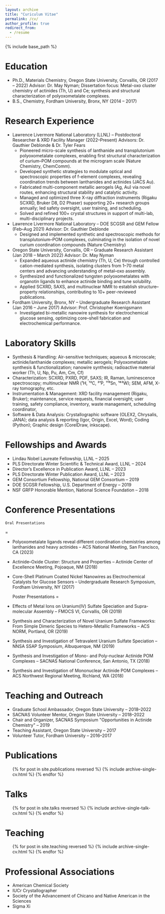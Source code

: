 ```yaml
---
layout: archive
title: "Curiculum Vitae"
permalink: /cv/
author_profile: true
redirect_from:
  - /resume
---
```


{% include base_path %}

Education
======
* Ph.D., Materials Chemistry, Oregon State University, Corvallis, OR (2017 – 2022) 
Advisor: Dr. May Nyman; Dissertation focus: Metal-oxo cluster chemistry of actinides (Th, U) and Ce; synthesis and structural characterization of polyoxometalate complexes.
* B.S., Chemistry, Fordham University, Bronx, NY (2014 – 2017)

Research Experience
======
* Lawrence Livermore National Laboratory (LLNL) – Postdoctoral Researcher & XRD Facility Manager (2022–Present)
Advisors: Dr. Gauthier Deblonde & Dr. Tyler Fears
	* Pioneered micro-scale synthesis of lanthanide and transplutonium polyoxometalate complexes, enabling first structural characterization of curium–POM compounds at the microgram scale (Nature Chemistry, ChemComm).
	* Developed synthetic strategies to modulate optical and spectroscopic properties of f-element complexes, revealing coordination trends between lanthanides and actinides (JACS Au).
	* Fabricated multi-component metallic aerogels (Ag, Au) via novel routes, enhancing structural stability and catalytic activity.
	* Managed and optimized three X-ray diffraction instruments (Rigaku SCXRD, Bruker D8, D2 Phaser) supporting 20+ research groups annually; led safety oversight, user training, and scheduling.
	* Solved and refined 100+ crystal structures in support of multi-lab, multi-disciplinary projects.
* Lawrence Livermore National Laboratory – DOE SCGSR and GEM Fellow (Feb–Aug 2021)
Advisor: Dr. Gauthier Deblonde
	* Designed and implemented synthetic and spectroscopic methods for transplutonium–POM complexes, culminating in the isolation of novel curium coordination compounds (Nature Chemistry)
* Oregon State University, Corvallis, OR – Graduate Research Assistant (Jan 2018 – March 2022)
Advisor: Dr. May Nyman
	 * Expanded aqueous actinide chemistry (Th, U, Ce) through controlled cation-mediated synthesis, isolating clusters from 1–70 metal centers and advancing understanding of metal–oxo assembly.
	* Synthesized and functionalized tungsten polyoxometalates with organotin ligands to enhance actinide binding and tune solubility.
	* Applied SCXRD, SAXS, and multinuclear NMR to establish structure–property relationships, contributing to 10+ peer-reviewed publications.
* Fordham University, Bronx, NY – Undergraduate Research Assistant (Jan 2016 – June 2017)
Advisor: Prof. Christopher Koenigsmann
	* Investigated bi-metallic nanowire synthesis for electrochemical glucose sensing, optimizing core–shell fabrication and electrochemical performance.

Laboratory Skills
======
* Synthesis & Handling: Air-sensitive techniques; aqueous & microscale; actinide/lanthanide complexes; metallic aerogels; Polyoxometalate synthesis & functionalization; nanowire synthesis; radioactive material worker (Th, U, Np, Pu, Am, Cm, Cf)
* Characterization: SCXRD, PXRD, PDF, SAXS; IR, Raman, luminescence spectroscopy; multinuclear NMR (¹H, ¹³C, ³¹P, ¹¹⁹Sn, ¹⁸³W); SEM, AFM, X-ray tomography, etc.
* Instrumentation & Management: XRD facility management (Rigaku, Bruker); maintenance, service requests, financial oversight; user training, safety compliance, inventory, waste management, scheduling coordinator, 
* Software & Data Analysis: Crystallographic software (OLEX2, Chrysalis, JANA); data analysis & reporting (Igor, Origin, Excel, Word); Coding (Python); Graphic design (CorelDraw, inkscape).
  
Fellowships and Awards
======
* Lindau Nobel Laureate Fellowship, LLNL – 2025
* PLS Directorate Winter Scientific & Technical Award, LLNL – 2024
* Director’s Excellence in Publication Award, LLNL – 2023
* PLS Directorate Winter Publication Award, LLNL – 2023
* GEM Consortium Fellowship, National GEM Consortium – 2019
* DOE SCGSR Fellowship, U.S. Department of Energy – 2019
* NSF GRFP Honorable Mention, National Science Foundation – 2018

Conference Presentations
======

	Oral Presentations
=
* Polyoxometalate ligands reveal different coordination chemistries among lanthanides and heavy actinides – ACS National Meeting, San Francisco, CA (2023)
* Actinide–Oxide Cluster: Structure and Properties – Actinide Center of Excellence Meeting, Pojoaque, NM (2018)
* Core-Shell Platinum Coated Nickel Nanowires as Electrochemical Catalysts for Glucose Sensors – Undergraduate Research Symposium, Fordham University, NY (2017)

	Poster Presentations
=
* Effects of Metal Ions on Uranium(IV) Sulfate Speciation and Supra-molecular Assembly – FMOCS VI, Corvallis, OR (2019)
* Synthesis and Characterization of Novel Uranium Sulfate Frameworks: From Simple Dimeric Species to Hetero-Metallic Frameworks – ACS NORM, Portland, OR (2019)
* Synthesis and Investigation of Tetravalent Uranium Sulfate Speciation – NNSA SSAP Symposium, Albuquerque, NM (2019)
* Synthesis and Investigation of Mono- and Poly-nuclear Actinide POM Complexes – SACNAS National Conference, San Antonio, TX (2018)
* Synthesis and Investigation of Mononuclear Actinide POM Complexes – ACS Northwest Regional Meeting, Richland, WA (2018)

Teaching and Outreach
======
* Graduate School Ambassador, Oregon State University – 2018–2022
* SACNAS Volunteer Mentor, Oregon State University – 2018–2022
* Chair and Organizer, SACNAS Symposium "Opportunities in Actinide Chemistry" – 2019
* Teaching Assistant, Oregon State University – 2017
* Volunteer Tutor, Fordham University – 2016–2017

Publications
======
  <ul>{% for post in site.publications reversed %}
    {% include archive-single-cv.html %}
  {% endfor %}</ul>
  
Talks
======
  <ul>{% for post in site.talks reversed %}
    {% include archive-single-talk-cv.html  %}
  {% endfor %}</ul>
  
Teaching
======
  <ul>{% for post in site.teaching reversed %}
    {% include archive-single-cv.html %}
  {% endfor %}</ul>
  
Professional Associations
======
* American Chemical Society
* IUCr Crystallographer
* Society of the Advancement of Chicano and Native American in the Sciences
* Sigma Xi

